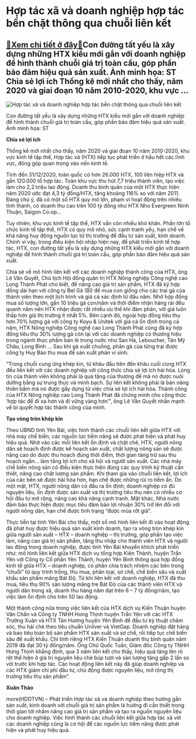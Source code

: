 Hợp tác xã và doanh nghiệp hợp tác bền chặt thông qua chuỗi liên kết
====================================================================

[:gift:Xem chi tiết ở đây:gift:](https://hddtvn.com/hop-tac-xa-va-doanh-nghiep-hop-tac-ben-chat-thong-qua-chuoi-lien-ket/)Con đường tất yếu là xây dựng những HTX kiểu mới gắn với doanh nghiệp để hình thành chuỗi giá trị toàn cầu, góp phần bảo đảm hiệu quả sản xuất. Ảnh minh họa: ST Chia sẻ lợi ích Thống kê mới nhất cho thấy, năm 2020 và giai đoạn 10 năm 2010-2020, khu vực …
--------------------------------------------------------------------------------------------------------------------------------------------------------------------------------------------------------------------------------------------------------------





![Hợp tác xã và doanh nghiệp hợp tác bền chặt thông qua chuỗi liên kết](https://hddtvn.com/wp-content/uploads/2021/01/2037_13-_3754_HYp-tac-xa-la-gi-.jpg "Hợp tác xã và doanh nghiệp hợp tác bền chặt thông qua chuỗi liên kết")


Con đường tất yếu là xây dựng những HTX kiểu mới gắn với doanh nghiệp để hình thành chuỗi giá trị toàn cầu, góp phần bảo đảm hiệu quả sản xuất. Ảnh minh họa: ST



**Chia sẻ lợi ích**


Thống kê mới nhất cho thấy, năm 2020 và giai đoạn 10 năm 2010-2020, khu vực kinh tế tập thể, Hợp tác xã (HTX) tiếp tục phát triển ở hầu hết các lĩnh vực, đóng góp quan trọng vào nền kinh tế.


Tính đến 31/12/2020, toàn quốc có hơn 26.000 HTX, 100 liên hiệp HTX và gần 120.000 tổ hợp tác. Toàn khu vực thu hút 7,7 triệu thành viên, tạo việc làm cho 2,2 triệu lao động. Doanh thu bình quân của một HTX thực hiện năm 2020 ước đạt 4,3 tỷ đồng/HTX, tăng khoảng 116% so với năm 2011. Đáng chú ý, đã có một số HTX quy mô lớn, phạm vi hoạt động trên nhiều tỉnh thành, có doanh thu cao trên 100 tỷ đồng như HTX Nho Evergreen Ninh Thuận, Saigon Co.op…


Tuy nhiên, khu vực kinh tế tập thể, HTX vẫn còn nhiều khó khăn. Phần lớn tổ chức kinh tế tập thể, HTX có quy mô nhỏ, sức cạnh tranh yếu, hạn chế về khả năng huy động nguồn lực từ thị trường để đầu tư sản xuất, kinh doanh. Chính vì vậy, trong điều kiện hội nhập hiện nay, để phát triển kinh tế hợp tác, HTX, con đường tất yếu là xây dựng những HTX kiểu mới gắn với doanh nghiệp để hình thành chuỗi giá trị toàn cầu, góp phần bảo đảm hiệu quả sản xuất.


Chia sẻ về mô hình liên kết với các doanh nghiệp thành công của HTX, ông Lê Văn Quyết, Chủ tịch Hội đồng quản trị HTX Nông nghiệp Công nghệ cao Long Thành Phát cho biết, để nâng cao giá trị sản phẩm, HTX đã ký hợp đồng dài hạn với công ty Bel Gà (Bỉ) để mua con giống cho các trại gà của thành viên theo một lịch trình và giá cả xác định từ đầu năm. Nhờ hợp đồng mua số lượng lớn, gần 10 triệu gà con/năm và thời điểm nhận hàng rải đều quanh năm nên HTX nhận được rất nhiều ưu thế khi đàm phán, với giá luôn thấp hơn giá thị trường ít nhất 5%. Bên cạnh đó, ngoài hợp đồng tiêu thụ hơn 70% lượng gà với công ty Koyu & Unitek với giá cả ổn định trong cả năm, HTX Nông nghiệp Công nghệ cao Long Thành Phát cũng đã ký hợp đồng tiêu thụ 30% lượng gà còn lại với các doanh nghiệp có thương hiệu trong ngành thực phẩm bán lẻ trong nước như San Hà, Leboucher, Tân Mỹ Châu, Long Bình … Sau khi gà xuất chuồng, phân gà của từng trại được công ty Huy Bảo thu mua để sản xuất phân vi sinh.


“Trong chuỗi cung ứng khép kín, từ khâu đầu tiên đến khâu cuối cùng HTX đều liên kết với các doanh nghiệp với công thức chia sẻ lợi ích hài hòa. Lòng tin của thành viên không phải là quà tặng của thượng đế mà nó được nuôi dưỡng bằng sự trung thực và minh bạch. Sự liên kết không phải là bản năng thiên bẩm mà nó được gầy dựng từ việc chia sẻ lợi ích hài hòa. Thành công của HTX Nông nghiệp cao Long Thành Phát đã chứng minh cho công thức ‘hợp tác để đi xa hơn và đi vững vàng hơn’”, ông Lê Văn Quyết nhấn mạnh về bí quyết hợp tác thành công của mình.


**Tạo vòng tròn khép kín**


Theo UBND tỉnh Yên Bái, việc hình thành các chuỗi liên kết giữa HTX với nhà máy chế biến, các nguồn lực tiềm năng sẽ được phát hiện và phát huy hiệu quả. Nhờ vào các mối liên kết ổn định và chặt chẽ, HTX, người nông dân sẽ hoạch định được kế hoạch sản xuất, chất lượng nông sản sẽ được nâng cao do được thu hoạch đúng thời điểm, thời gian tàng trữ sau thu hoạch ngắn… làm tăng lợi ích cho xã hội và người sản xuất. Các nhà máy chế biến nông sản có điều kiện thực hiện đúng các quy trình kỹ thuật cần thiết, nâng cao chất lượng sản phẩm. Khi tham gia vào chuỗi liên kết, lợi ích của các bên sẽ được hài hòa hơn, hạn chế được những rủi ro tiềm ẩn. Do một mặt, HTX, người nông dân có đầu ra ổn định; doanh nghiệp có đủ nguyên liệu, ổn định được sản xuất và thị trường tiêu thụ nên có nhiều cơ hội đầu tư mở rộng, nâng cao khả năng cạnh tranh. Mặt khác, Nhà nước đảm bảo thực hiện được mục tiêu đảm bảo lợi nhuận 30% trở lên đối với người nông dân, hạn chế được tình trạng “được mùa rớt giá”.


Thực tiễn tại tỉnh Yên Bái cho thấy, một số mô hình liên kết đi vào hoạt động đã phát huy được hiệu quả sản xuất kinh doanh, tạo ra vòng tròn khép kín giữa người sản xuất – HTX – doanh nghiệp – thị trường, góp phần tạo việc làm, nâng cao giá trị sản phẩm, tăng thu nhập cho thành viên HTX và người lao động trong doanh nghiệp, được tỉnh Yên Bái khuyến khích phát triển như: mô hình liên kết giữa HTX dịch vụ tổng hợp Kiên Thành, huyện Trấn Yên với Công ty Cổ phần Yên Thành, huyện Yên Bình thông qua hợp đồng kinh tế giữa HTX – doanh nghiệp, có phân chia trách nhiệm các bên trong “chuỗi” từ quy trình trồng, thu mua, phân loại, sơ chế, chế biến sâu và xuất khẩu sản phẩm măng Bát Độ. Từ khi liên kết với doanh nghiệp, HTX đã thu mua, tiêu thụ 90% sản lượng măng tre Bát Độ của các thành viên HTX và người dân trong xã, doanh thu hàng năm đạt trên 6 – 7 tỷ đồng/năm, tạo việc làm ổn định cho trên 50 lao động.


Một thành công nữa trong việc liên kết của HTX dịch vụ Kiến Thuận huyện Văn Chấn và Công ty TNHH Hưng Thịnh huyện Trấn Yên với các HTX Trường Xuân và HTX Tân Hương huyện Yên Bình để đầu tư kỹ thuật chăm sóc, thu hái chè theo tiêu chuẩn Unilver và VietGap. Doanh nghiệp đặt hàng và bao tiêu toàn bộ sản phẩm HTX sản xuất và sơ chế, rồi tiếp tục chế biến sâu để xuất khẩu. Chỉ tính riêng HTX Kiến Thuận doanh thu bình quân năm 2019 đã đạt 30 tỷ đồng/năm. Ông Chử Quốc Tuấn, Giám đốc Công ty TNHH Hưng Thịnh khẳng định, qua 3 năm liên kết cho thấy, hiệu quả tăng lên rõ rệt thể hiện ở giá trị nguyên liệu chè búp tươi và sản lượng tăng gấp 2 lần so với trước khi hợp tác. Các hoạt động liên kết này đã giúp doanh nghiệp và các HTX giảm chi phí đầu tư, chủ động được nguyên liệu, mở rộng thị trường tiêu thụ sản phẩm”.




**Xuân Thảo**



more(HDDTVN) – Phát triển Hợp tác xã và doanh nghiệp theo hướng gắn sản xuất, kinh doanh với chuỗi giá trị sản phẩm là hướng đi cần thiết trong thời gian tới nhằm nâng cao giá trị sản phẩm và tạo ra nguồn nguyên liệu cho doanh nghiệp. Việc hình thành các chuỗi liên kết giữa hợp tác xã với các doanh nghiệp cũng là cơ hội để các nguồn lực tiềm năng được phát hiện và phát huy hiệu quả.

